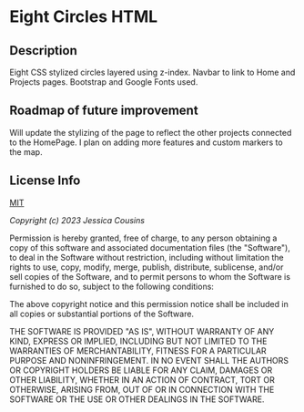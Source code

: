 # Eight Circles HTML


## Description

Eight CSS stylized circles layered using z-index. Navbar to link to Home and Projects pages. Bootstrap and Google Fonts used.

## Roadmap of future improvement

Will update the stylizing of the page to reflect the other projects connected to the HomePage. I plan on adding more features and custom markers to the map.


## License Info

[MIT](https://choosealicense.com/licenses/mit/)


*Copyright (c) 2023 Jessica Cousins*


Permission is hereby granted, free of charge, to any person obtaining a copy
of this software and associated documentation files (the "Software"), to deal
in the Software without restriction, including without limitation the rights
to use, copy, modify, merge, publish, distribute, sublicense, and/or sell
copies of the Software, and to permit persons to whom the Software is
furnished to do so, subject to the following conditions:


The above copyright notice and this permission notice shall be included in all
copies or substantial portions of the Software.


THE SOFTWARE IS PROVIDED "AS IS", WITHOUT WARRANTY OF ANY KIND, EXPRESS OR
IMPLIED, INCLUDING BUT NOT LIMITED TO THE WARRANTIES OF MERCHANTABILITY,
FITNESS FOR A PARTICULAR PURPOSE AND NONINFRINGEMENT. IN NO EVENT SHALL THE
AUTHORS OR COPYRIGHT HOLDERS BE LIABLE FOR ANY CLAIM, DAMAGES OR OTHER
LIABILITY, WHETHER IN AN ACTION OF CONTRACT, TORT OR OTHERWISE, ARISING FROM,
OUT OF OR IN CONNECTION WITH THE SOFTWARE OR THE USE OR OTHER DEALINGS IN THE
SOFTWARE.

